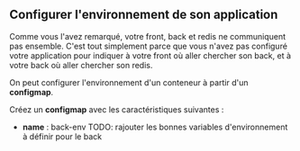 ## Configurer l'environnement de son application

Comme vous l'avez remarqué, votre front, back et redis ne communiquent pas ensemble. C'est tout simplement parce que vous n'avez pas configuré votre application pour indiquer à votre front où aller chercher son back, et à votre back où aller chercher son redis.

On peut configurer l'environnement d'un conteneur à partir d'un **configmap**.

Créez un **configmap** avec les caractéristiques suivantes :
* **name** : back-env
TODO: rajouter les bonnes variables d'environnement à définir pour le back
